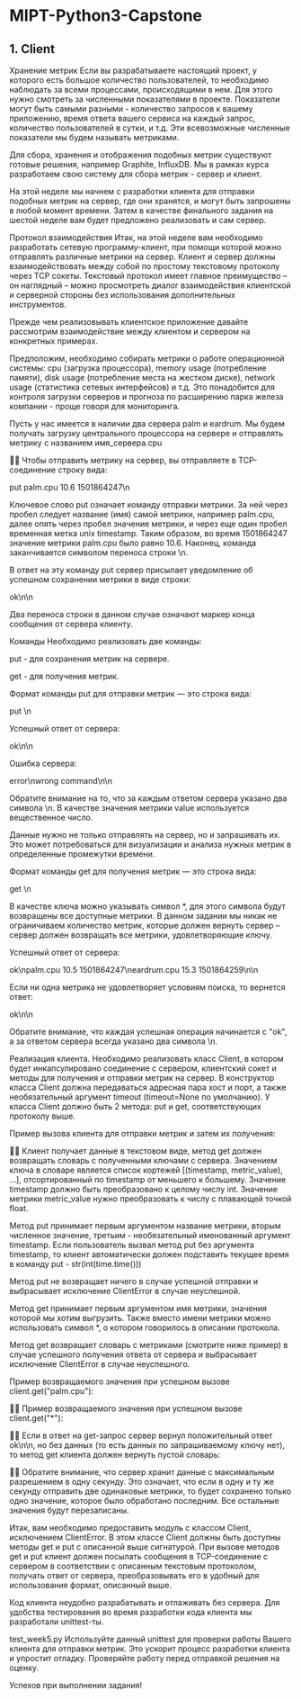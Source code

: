 # MIPT-Python3-Capstone
## 1. Client

Хранение метрик
Если вы разрабатываете настоящий проект, у которого есть большое количество пользователей, то необходимо наблюдать за всеми процессами, происходящими в нем. Для этого нужно смотреть за численными показателями в проекте. Показатели могут быть самыми разными - количество запросов к вашему приложению, время ответа вашего сервиса на каждый запрос, количество пользователей в сутки, и т.д. Эти всевозможные численные показатели мы будем называть метриками.

Для сбора, хранения и отображения подобных метрик существуют готовые решения, например Graphite, InfluxDB. Мы в рамках курса разработаем свою систему для сбора метрик - сервер и клиент.

На этой неделе мы начнем с разработки клиента для отправки подобных метрик на сервер, где они хранятся, и могут быть запрошены в любой момент времени. Затем в качестве финального задания на шестой неделе вам будет предложено реализовать и сам сервер.

Протокол взаимодействия
Итак, на этой неделе вам необходимо разработать сетевую программу-клиент, при помощи которой можно отправлять различные метрики на сервер. Клиент и сервер должны взаимодействовать между собой по простому текстовому протоколу через TCP сокеты. Текстовый протокол имеет главное преимущество – он наглядный – можно просмотреть диалог взаимодействия клиентской и серверной стороны без использования дополнительных инструментов.

Прежде чем реализовывать клиентское приложение давайте рассмотрим взаимодействие между клиентом и сервером на конкретных примерах.

Предположим, необходимо собирать метрики о работе операционной системы: cpu (загрузка процессора), memory usage (потребление памяти), disk usage (потребление места на жестком диске), network usage (статистика сетевых интерфейсов) и т.д. Это понадобится для контроля загрузки серверов и прогноза по расширению парка железа компании - проще говоря для мониторинга.

Пусть у нас имеется в наличии два сервера palm и eardrum. Мы будем получать загрузку центрального процессора на сервере и отправлять метрику с названием имя_сервера.cpu


Чтобы отправить метрику на сервер, вы отправляете в TCP-соединение строку вида:

put palm.cpu 10.6 1501864247\n

Ключевое слово put означает команду отправки метрики. За ней через пробел следует название (имя) самой метрики, например palm.cpu, далее опять через пробел значение метрики, и через еще один пробел временная метка unix timestamp. Таким образом, во время 1501864247 значение метрики palm.cpu было равно 10.6. Наконец, команда заканчивается символом переноса строки \n.

В ответ на эту команду put сервер присылает уведомление об успешном сохранении метрики в виде строки:

ok\n\n

Два переноса строки в данном случае означают маркер конца сообщения от сервера клиенту.

Команды
Необходимо реализовать две команды:

put - для сохранения метрик на сервере.

get - для получения метрик.

Формат команды put для отправки метрик — это строка вида:

put <key> <value> <timestamp>\n

Успешный ответ от сервера:

ok\n\n

Ошибка сервера:

error\nwrong command\n\n

Обратите внимание на то, что за каждым ответом сервера указано два символа \n. В качестве значения метрики value используется вещественное число.

Данные нужно не только отправлять на сервер, но и запрашивать их. Это может потребоваться для визуализации и анализа нужных метрик в определенные промежутки времени.

Формат команды get для получения метрик — это строка вида:

get <key>\n

В качестве ключа можно указывать символ *, для этого символа будут возвращены все доступные метрики. В данном задании мы никак не ограничиваем количество метрик, которые должен вернуть сервер – сервер должен возвращать все метрики, удовлетворяющие ключу.

Успешный ответ от сервера:

ok\npalm.cpu 10.5 1501864247\neardrum.cpu 15.3 1501864259\n\n

Если ни одна метрика не удовлетворяет условиям поиска, то вернется ответ:

ok\n\n

Обратите внимание, что каждая успешная операция начинается с "ok", а за ответом сервера всегда указано два символа \n.

Реализация клиента.
Необходимо реализовать класс Client, в котором будет инкапсулировано соединение с сервером, клиентский сокет и методы для получения и отправки метрик на сервер. В конструктор класса Client должна передаваться адресная пара хост и порт, а также необязательный аргумент timeout (timeout=None по умолчанию). У класса Client должно быть 2 метода: put и get, соответствующих протоколу выше.

Пример вызова клиента для отправки метрик и затем их получения:


Клиент получает данные в текстовом виде, метод get должен возвращать словарь с полученными ключами с сервера. Значением ключа в словаре является список кортежей [(timestamp, metric_value), ...], отсортированный по timestamp от меньшего к большему. Значение timestamp должно быть преобразовано к целому числу int. Значение метрики metric_value нужно преобразовать к числу с плавающей точкой float.

Метод put принимает первым аргументом название метрики, вторым численное значение, третьим - необязательный именованный аргумент timestamp. Если пользователь вызвал метод put без аргумента timestamp, то клиент автоматически должен подставить текущее время в команду put - str(int(time.time()))

Метод put не возвращает ничего в случае успешной отправки и выбрасывает исключение ClientError в случае неуспешной.

Метод get принимает первым аргументом имя метрики, значения которой мы хотим выгрузить. Также вместо имени метрики можно использовать символ *, о котором говорилось в описании протокола.

Метод get возвращает словарь с метриками (смотрите ниже пример) в случае успешного получения ответа от сервера и выбрасывает исключение ClientError в случае неуспешного.

Пример возвращаемого значения при успешном вызове client.get("palm.cpu"):


Пример возвращаемого значения при успешном вызове client.get("*"):


Если в ответ на get-запрос сервер вернул положительный ответ ok\n\n, но без данных (то есть данных по запрашиваемому ключу нет), то метод get клиента должен вернуть пустой словарь:


Обратите внимание, что сервер хранит данные с максимальным разрешением в одну секунду. Это означает, что если в одну и ту же секунду отправить две одинаковые метрики, то будет сохранено только одно значение, которое было обработано последним. Все остальные значения будут перезаписаны.

Итак, вам необходимо предоставить модуль с классом Client, исключением ClientError. В этом классе Client должны быть доступны методы get и put с описанной выше сигнатурой. При вызове методов get и put клиент должен посылать сообщения в TCP-соединение с сервером в соответствии с описанным текстовым протоколом, получать ответ от сервера, преобразовывать его в удобный для использования формат, описанный выше.

Код клиента неудобно разрабатывать и отлаживать без сервера. Для удобства тестирования во время разработки кода клиента мы разработали unittest-ты.

test_week5.py
Используйте данный unittest для проверки работы Вашего клиента для отправки метрик. Это ускорит процесс разработки клиента и упростит отладку. Проверяйте работу перед отправкой решения на оценку.

Успехов при выполнении задания!
